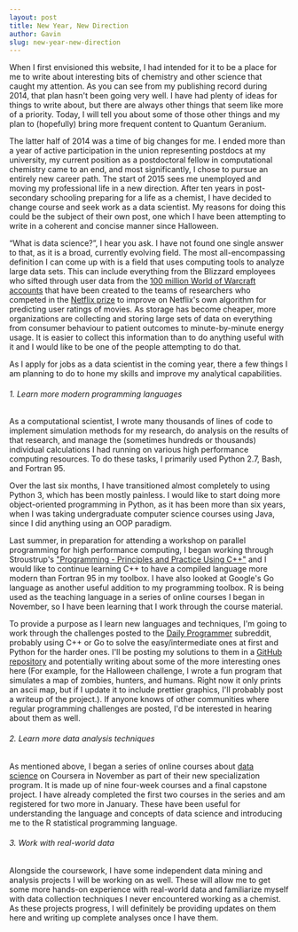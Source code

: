 ```yaml
---
layout: post
title: New Year, New Direction
author: Gavin
slug: new-year-new-direction
---
```


When I first envisioned this website, I had intended for it to be a
place for me to write about interesting bits of chemistry and other
science that caught my attention. As you can see from my publishing
record during 2014, that plan hasn't been going very well. I have had
plenty of ideas for things to write about, but there are always other
things that seem like more of a priority. Today, I will tell you about
some of those other things and my plan to (hopefully) bring more
frequent content to Quantum Geranium.
<!--more-->

The latter half of 2014 was a time of big changes for me. I
ended more than a year of active participation in the union representing
postdocs at my university, my current position as a postdoctoral fellow
in computational chemistry came to an end, and most significantly, I
chose to pursue an entirely new career path. The start of 2015 sees me
unemployed and moving my professional life in a new direction. After ten
years in post-secondary schooling preparing for a life as a chemist, I
have decided to change course and seek work as a data scientist. My
reasons for doing this could be the subject of their own post, one which
I have been attempting to write in a coherent and concise manner since
Halloween.

“What is data science?”, I hear you ask.
I have not found one single answer to that, as it is a broad, currently evolving field.
The most all-encompassing definition I can come up with is a field that uses computing tools to analyze large data sets.
This can include everything from the Blizzard employees who sifted through user data from the [100 million World of Warcraft accounts](http://media.wow-europe.com/infographic/en/world-of-warcraft-infographic.html) that have been created to the teams of researchers who competed in the [Netflix prize](http://en.wikipedia.org/wiki/Netflix_Prize) to improve on Netflix's own algorithm for predicting user ratings of movies. 
As storage has become cheaper, more organizations are collecting and storing large sets of data on everything from consumer behaviour to patient outcomes to minute-by-minute energy usage. 
It is easier to collect this information than to do anything useful with it and I would like to be one of the people attempting to do that.

As I apply for jobs as a data scientist in the coming year, there a few
things I am planning to do to hone my skills and improve my analytical
capabilities.

###### 1. Learn more modern programming languages

As a computational scientist, I wrote many thousands of lines of code to
implement simulation methods for my research, do analysis on the results
of that research, and manage the (sometimes hundreds or thousands)
individual calculations I had running on various high performance
computing resources. To do these tasks, I primarily used Python 2.7,
Bash, and Fortran 95.

Over the last six months, I have transitioned almost completely to using
Python 3, which has been mostly painless. I would like to start doing
more object-oriented programming in Python, as it has been more than six
years, when I was taking undergraduate computer science courses using
Java, since I did anything using an OOP paradigm.

Last summer, in preparation for attending a workshop on parallel
programming for high performance computing, I began working through
Stroustrup's ["Programming - Principles and Practice Using C++"](http://www.stroustrup.com/Programming/) and I would like to
continue learning C++ to have a compiled language more modern than
Fortran 95 in my toolbox. I have also looked at Google's Go language as
another useful addition to my programming toolbox. R is being used as
the teaching language in a series of online courses I began in November,
so I have been learning that I work through the course material.

To provide a purpose as I learn new languages and techniques, I'm going
to work through the challenges posted to the [Daily Programmer](https://www.reddit.com/r/dailyprogrammer) subreddit,
probably using C++ or Go to solve the easy/intermediate ones at first
and Python for the harder ones. I'll be posting my solutions to them in
a [GitHub repository](https://github.com/ghevcoul/dailyprogrammer) and
potentially writing about some of the more interesting ones here (For
example, for the Halloween challenge, I wrote a fun program that
simulates a map of zombies, hunters, and humans. Right now it only
prints an ascii map, but if I update it to include prettier graphics,
I'll probably post a writeup of the project.). If anyone knows of other
communities where regular programming challenges are posted, I'd be
interested in hearing about them as well.

###### 2. Learn more data analysis techniques

As mentioned above, I began a series of online courses about [data science](https://www.coursera.org/specialization/jhudatascience/1) on
Coursera in November as part of their new specialization program. It is
made up of nine four-week courses and a final capstone project. I have
already completed the first two courses in the series and am registered
for two more in January. These have been useful for understanding the
language and concepts of data science and introducing me to the R
statistical programming language.

###### 3. Work with real-world data

Alongside the coursework, I have some independent data mining and
analysis projects I will be working on as well. These will allow me to
get some more hands-on experience with real-world data and familiarize
myself with data collection techniques I never encountered working as a
chemist. As these projects progress, I will definitely be providing
updates on them here and writing up complete analyses once I have them.
